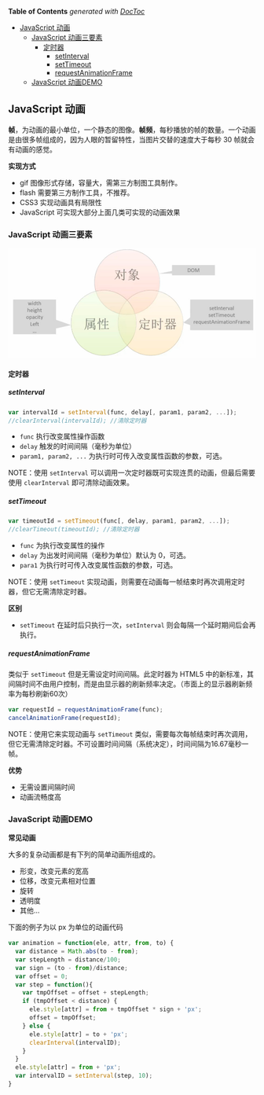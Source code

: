 <!-- START doctoc generated TOC please keep comment here to allow auto update -->
<!-- DON'T EDIT THIS SECTION, INSTEAD RE-RUN doctoc TO UPDATE -->
**Table of Contents**  *generated with [DocToc](https://github.com/thlorenz/doctoc)*

- [JavaScript 动画](#javascript-%E5%8A%A8%E7%94%BB)
  - [JavaScript 动画三要素](#javascript-%E5%8A%A8%E7%94%BB%E4%B8%89%E8%A6%81%E7%B4%A0)
    - [定时器](#%E5%AE%9A%E6%97%B6%E5%99%A8)
      - [setInterval](#setinterval)
      - [setTimeout](#settimeout)
      - [requestAnimationFrame](#requestanimationframe)
  - [JavaScript 动画DEMO](#javascript-%E5%8A%A8%E7%94%BBdemo)

<!-- END doctoc generated TOC please keep comment here to allow auto update -->

## JavaScript 动画

**帧**，为动画的最小单位，一个静态的图像。**帧频**，每秒播放的帧的数量。一个动画是由很多帧组成的，因为人眼的暂留特性，当图片交替的速度大于每秒 30 帧就会有动画的感觉。

**实现方式**

- gif 图像形式存储，容量大，需第三方制图工具制作。
- flash 需要第三方制作工具，不推荐。
- CSS3 实现动画具有局限性
- JavaScript 可实现大部分上面几类可实现的动画效果

### JavaScript 动画三要素

![](../img/J/javascript-animation.jpg)

#### 定时器

##### setInterval

```javascript
var intervalId = setInterval(func, delay[, param1, param2, ...]);
//clearInterval(intervalId); //清除定时器
```

- `func` 执行改变属性操作函数
- `delay` 触发的时间间隔（毫秒为单位）
- `param1, param2, ...` 为执行时可传入改变属性函数的参数，可选。

NOTE：使用 `setInterval` 可以调用一次定时器既可实现连贯的动画，但最后需要使用 `clearInterval` 即可清除动画效果。

##### setTimeout

```javascript
var timeoutId = setTimeout(func[, delay, param1, param2, ...]);
//clearTimeout(timeoutId); //清除定时器
```

- `func` 为执行改变属性的操作
- `delay` 为出发时间间隔（毫秒为单位）默认为 0，可选。
- `para1` 为执行时可传入改变属性函数的参数，可选。

NOTE：使用 `setTimeout` 实现动画，则需要在动画每一帧结束时再次调用定时器，但它无需清除定时器。

**区别**

- `setTimeout` 在延时后只执行一次，`setInterval` 则会每隔一个延时期间后会再执行。

##### requestAnimationFrame

类似于 `setTimeout` 但是无需设定时间间隔。此定时器为 HTML5 中的新标准，其间隔时间不由用户控制，而是由显示器的刷新频率决定。（市面上的显示器刷新频率为每秒刷新60次）

```javascript
var requestId = requestAnimationFrame(func);
cancelAnimationFrame(requestId);
```

NOTE：使用它来实现动画与 `setTimeout` 类似，需要每次每帧结束时再次调用，但它无需清除定时器。不可设置时间间隔（系统决定），时间间隔为16.67毫秒一帧。

**优势**

- 无需设置间隔时间
- 动画流畅度高

### JavaScript 动画DEMO

**常见动画**

大多的复杂动画都是有下列的简单动画所组成的。

- 形变，改变元素的宽高
- 位移，改变元素相对位置
- 旋转
- 透明度
- 其他...

下面的例子为以 px 为单位的动画代码

```javascript
var animation = function(ele, attr, from, to) {
  var distance = Math.abs(to - from);
  var stepLength = distance/100;
  var sign = (to - from)/distance;
  var offset = 0;
  var step = function(){
    var tmpOffset = offset + stepLength;
    if (tmpOffset < distance) {
      ele.style[attr] = from + tmpOffset * sign + 'px';
      offset = tmpOffset;
    } else {
      ele.style[attr] = to + 'px';
      clearInterval(intervalID);
    }
  }
  ele.style[attr] = from + 'px';
  var intervalID = setInterval(step, 10);
}
```

